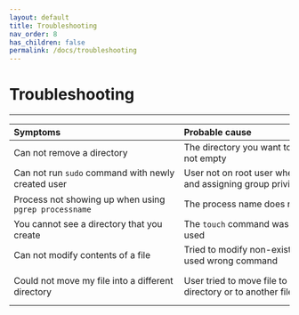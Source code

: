 ```yaml
---
layout: default
title: Troubleshooting
nav_order: 8
has_children: false
permalink: /docs/troubleshooting
---
```


# Troubleshooting

---

| <div style="width:290px">Symptoms</div> | <div style="width:290px">Probable cause</div> | <div style="width:290px">Action</div> |
| :----------| :----------------| :--------|
|Can not remove a directory| The directory you want to remove is not empty | Verify that the directory using `ls` then delete contents using `rm directory`|
| Can not run `sudo` command with newly created user| User not on root user when creating and assigning group privilege | Change to root user with the command `sudo su -`|
| Process not showing up when using `pgrep processname` | The process name does not exist | Verify that the correct keyword is input |
| You cannot see a directory that you create |The `touch` command was mistakenly used | Verify you input the `mkdir` command 
|Can not modify contents of a file | Tried to modify non-existant file or used wrong command | Verify that `>` is part of the input when you use the `cat > filename` command
|Could not move my file into a different directory|User tried to move file to non-existant directory or to another file| Verify that the directory exists and is not a file with an extension. Correct syntax is `mv file directory`
